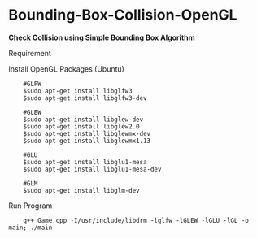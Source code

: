 # Bounding-Box-Collision-OpenGL
**Check Collision using Simple Bounding Box Algorithm**

Requirement

Install OpenGL Packages (Ubuntu)

        #GLFW
        $sudo apt-get install libglfw3
        $sudo apt-get install libglfw3-dev

        #GLEW
        $sudo apt-get install libglew-dev
        $sudo apt-get install libglew2.0
        $sudo apt-get install libglewmx-dev
        $sudo apt-get install libglewmx1.13  

        #GLU
        $sudo apt-get install libglu1-mesa
        $sudo apt-get install libglu1-mesa-dev

        #GLM
        $sudo apt-get install libglm-dev

Run Program
     
        g++ Game.cpp -I/usr/include/libdrm -lglfw -lGLEW -lGLU -lGL -o main; ./main
